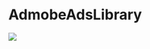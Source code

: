 # AdmobeAdsLibrary
 [![](https://jitpack.io/v/kashali98/AdmobeAdsLibrary.svg)](https://jitpack.io/#kashali98/AdmobeAdsLibrary)

